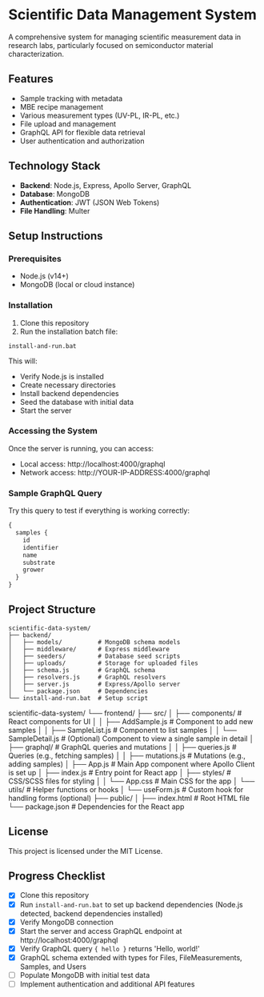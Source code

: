 # Scientific Data Management System

A comprehensive system for managing scientific measurement data in research labs, particularly focused on semiconductor material characterization.

## Features

- Sample tracking with metadata
- MBE recipe management
- Various measurement types (UV-PL, IR-PL, etc.)
- File upload and management
- GraphQL API for flexible data retrieval
- User authentication and authorization

## Technology Stack

- **Backend**: Node.js, Express, Apollo Server, GraphQL
- **Database**: MongoDB
- **Authentication**: JWT (JSON Web Tokens)
- **File Handling**: Multer

## Setup Instructions

### Prerequisites

- Node.js (v14+)
- MongoDB (local or cloud instance)

### Installation

1. Clone this repository
2. Run the installation batch file:

```
install-and-run.bat
```

This will:
- Verify Node.js is installed
- Create necessary directories
- Install backend dependencies
- Seed the database with initial data
- Start the server

### Accessing the System

Once the server is running, you can access:

- Local access: http://localhost:4000/graphql
- Network access: http://YOUR-IP-ADDRESS:4000/graphql

### Sample GraphQL Query

Try this query to test if everything is working correctly:

```graphql
{
  samples {
    id
    identifier
    name
    substrate
    grower
  }
}
```

## Project Structure

```
scientific-data-system/
├── backend/
│   ├── models/          # MongoDB schema models
│   ├── middleware/      # Express middleware
│   ├── seeders/         # Database seed scripts
│   ├── uploads/         # Storage for uploaded files
│   ├── schema.js        # GraphQL schema
│   ├── resolvers.js     # GraphQL resolvers
│   ├── server.js        # Express/Apollo server
│   └── package.json     # Dependencies
└── install-and-run.bat  # Setup script
```
scientific-data-system/
└── frontend/
    ├── src/
    │   ├── components/           # React components for UI
    │   │   ├── AddSample.js      # Component to add new samples
    │   │   ├── SampleList.js     # Component to list samples
    │   │   └── SampleDetail.js   # (Optional) Component to view a single sample in detail
    │   ├── graphql/              # GraphQL queries and mutations
    │   │   ├── queries.js        # Queries (e.g., fetching samples)
    │   │   ├── mutations.js      # Mutations (e.g., adding samples)
    │   ├── App.js                # Main App component where Apollo Client is set up
    │   ├── index.js              # Entry point for React app
    │   ├── styles/               # CSS/SCSS files for styling
    │   │   └── App.css           # Main CSS for the app
    │   └── utils/                # Helper functions or hooks
    │       └── useForm.js        # Custom hook for handling forms (optional)
    ├── public/
    │   ├── index.html            # Root HTML file
    └── package.json              # Dependencies for the React app

## License

This project is licensed under the MIT License.

## Progress Checklist

- [x] Clone this repository
- [x] Run `install-and-run.bat` to set up backend dependencies (Node.js detected, backend dependencies installed)
- [x] Verify MongoDB connection
- [x] Start the server and access GraphQL endpoint at http://localhost:4000/graphql
- [x] Verify GraphQL query `{ hello }` returns 'Hello, world!'
- [x] GraphQL schema extended with types for Files, FileMeasurements, Samples, and Users
- [ ] Populate MongoDB with initial test data
- [ ] Implement authentication and additional API features 